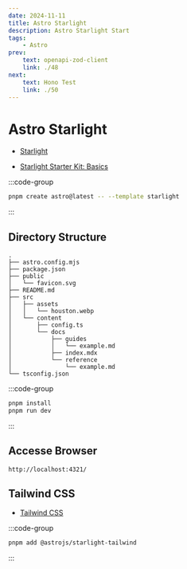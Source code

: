 ```yaml
---
date: 2024-11-11
title: Astro Starlight
description: Astro Starlight Start
tags: 
    - Astro
prev:
    text: openapi-zod-client
    link: ./48
next:
    text: Hono Test
    link: ./50
---
```


# Astro Starlight

* [Starlight](https://starlight.astro.build/)

* [Starlight Starter Kit: Basics](https://github.com/withastro/starlight/tree/main/examples/basics)

:::code-group
```sh [pnpm]
pnpm create astro@latest -- --template starlight
```
:::

## Directory Structure

```
.
├── astro.config.mjs
├── package.json
├── public
│   └── favicon.svg
├── README.md
├── src
│   ├── assets
│   │   └── houston.webp
│   └── content
│       ├── config.ts
│       └── docs
│           ├── guides
│           │   └── example.md
│           ├── index.mdx
│           └── reference
│               └── example.md
└── tsconfig.json
```

:::code-group
```sh
pnpm install
pnpm run dev
```
:::

## Accesse Browser

```
http://localhost:4321/
```

## Tailwind CSS

* [Tailwind CSS](https://starlight.astro.build/guides/css-and-tailwind/#tailwind-css)

:::code-group
```sh [pnpm]
pnpm add @astrojs/starlight-tailwind
```
:::


